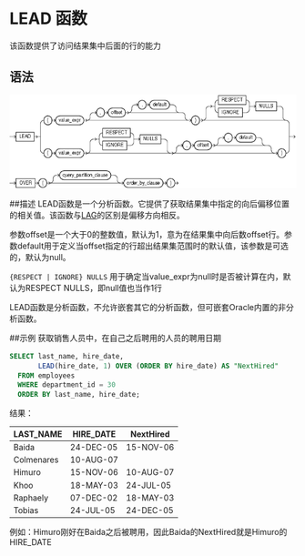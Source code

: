 # LEAD 函数
该函数提供了访问结果集中后面的行的能力

## 语法
![LEAD函数语法](img/lead.gif)

##描述
LEAD函数是一个分析函数。它提供了获取结果集中指定的向后偏移位置的相关值。该函数与[LAG](./LAG.md)的区别是偏移方向相反。

参数offset是一个大于0的整数值，默认为1，意为在结果集中向后数offset行。参数default用于定义当offset指定的行超出结果集范围时的默认值，该参数是可选的，默认为null。

`{RESPECT | IGNORE} NULLS` 用于确定当value_expr为null时是否被计算在内，默认为RESPECT NULLS，即null值也当作1行

LEAD函数是分析函数，不允许嵌套其它的分析函数，但可嵌套Oracle内置的非分析函数。

##示例
获取销售人员中，在自己之后聘用的人员的聘用日期
```sql
SELECT last_name, hire_date, 
       LEAD(hire_date, 1) OVER (ORDER BY hire_date) AS "NextHired" 
  FROM employees
  WHERE department_id = 30
  ORDER BY last_name, hire_date;
```
结果：

LAST_NAME  | HIRE_DATE | NextHired
-----------| --------- | ---------
Baida      | 24-DEC-05 | 15-NOV-06
Colmenares | 10-AUG-07 |
Himuro     | 15-NOV-06 | 10-AUG-07
Khoo       | 18-MAY-03 | 24-JUL-05
Raphaely   | 07-DEC-02 | 18-MAY-03
Tobias     | 24-JUL-05 | 24-DEC-05

例如：Himuro刚好在Baida之后被聘用，因此Baida的NextHired就是Himuro的HIRE_DATE